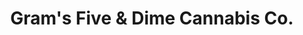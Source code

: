 ---
title: "Gram's Five & Dime Cannabis Co."
url: /newport/grams-five-and-dime-cannabis-co/
shop: cannabis
---